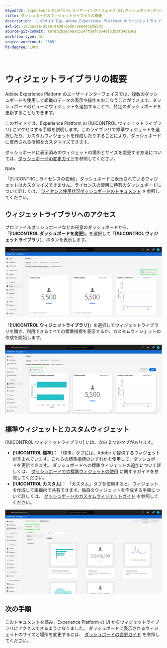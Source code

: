 ```yaml
---
keywords: Experience Platform;ユーザーインターフェイス;UI;ダッシュボード;ダッシュボード;プロファイル;セグメント;宛先;ライセンスの使用
title: ダッシュボードのウィジェットライブラリの概要
description: 'このガイドでは、Adobe Experience Platform のウィジェットライブラリにアクセスする手順を説明します。 '
exl-id: 1d33e3ea-a8a8-4a09-8bd9-2e04ecedebdc
source-git-commit: a07eb2baec48ad514ff0afc0548f53baf34da561
workflow-type: ht
source-wordcount: '309'
ht-degree: 100%

---
```


# ウィジェットライブラリの概要

Adobe Experience Platform のユーザーインターフェイスでは、複数のダッシュボードを使用して組織のデータの表示や操作をおこなうことができます。ダッシュボードのビューにウィジェットを追加することで、特定のダッシュボードを更新することもできます。

このガイドでは、Experience Platform の [!UICONTROL ウィジェットライブラリ] にアクセスする手順を説明します。このライブラリで標準ウィジェットを選択したり、カスタムウィジェットを作成したりすることにより、ダッシュボードに表示される情報をカスタマイズできます。

ダッシュボードに表示済みのウィジェットの場所とサイズを変更する方法については、[ダッシュボードの変更ガイド](modify.md)を参照してください。

>[!NOTE]
>
>「[!UICONTROL ライセンスの使用]」ダッシュボードに表示されているウィジェットはカスタマイズできません。ライセンスの使用に特有のダッシュボードについて詳しくは、 [ライセンス使用状況ダッシュボードのドキュメント](../guides/license-usage.md) を参照してください。

## ウィジェットライブラリへのアクセス

プロファイルダッシュボードなどの任意のダッシュボードから、「**[!UICONTROL ダッシュボードを変更]**」を選択して「**[!UICONTROL ウィジェットライブラリ]**」ボタンを表示します。

![](../images/customization/modify-dashboard.png)

「**[!UICONTROL ウィジェットライブラリ]**」を選択してウィジェットライブラリを開き、利用できるすべての標準指標を表示するか、カスタムウィジェットの作成を開始します。

![](../images/customization/widget-library-button.png)

## 標準ウィジェットとカスタムウィジェット

[!UICONTROL ウィジェットライブラリ] には、次の 2 つのタブがあります。

* **[!UICONTROL 標準]：** 「標準」タブには、Adobe が提供するウィジェットが含まれています。これらの標準指標のいずれかを使用して、ダッシュボードを更新できます。 ダッシュボードへの標準ウィジェットの追加について詳しくは、 [ダッシュボードでの標準ウィジェットの使用](standard-widgets.md) に関するガイドを参照してください。
* **[!UICONTROL カスタム]：** 「カスタム」タブを使用すると、ウィジェットを作成して組織内で共有できます。独自のウィジェットを作成する手順について詳しくは、 [ダッシュボードのカスタムウィジェットガイド](custom-widgets.md) を参照してください。

![](../images/customization/widget-library.png)

## 次の手順

このドキュメントを読み、Experience Platform の UI からウィジェットライブラリにアクセスできるようになりました。 ダッシュボードに表示されるウィジェットのサイズと場所を変更するには、 [ダッシュボードの変更ガイド](modify.md) を参照してください。
